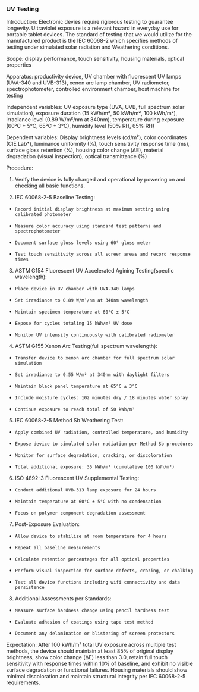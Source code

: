 ### UV Testing
Introduction: Electronic devies require rigiorous testing to guarantee longevity. Ultraviolet exposure is a relevant hazard in everyday use for portable tablet devices. The standard of testing that we would utilize for the manufactured product is the IEC 60068-2 which specifies methods of testing under simulated solar radiation and Weathering conditions.

Scope: display performance, touch sensitivity, housing materials, optical properties

Apparatus: productivity device, UV chamber with fluorescent UV lamps (UVA-340 and UVB-313), xenon arc lamp chamber, UV radiometer, spectrophotometer, controlled environment chamber, host machine for testing

Independent variables: UV exposure type (UVA, UVB, full spectrum solar simulation), exposure duration (15 kWh/m², 50 kWh/m², 100 kWh/m²), irradiance level (0.89 W/m²/nm at 340nm), temperature during exposure (60°C ± 5°C, 65°C ± 3°C), humidity level (50% RH, 65% RH)

Dependent variables: Display brightness levels (cd/m²), color coordinates (CIE Lab*), luminance uniformity (%), touch sensitivity response time (ms), surface gloss retention (%), housing color change (ΔE), material degradation (visual inspection), optical transmittance (%)

Procedure:

1.  Verify the device is fully charged and operational by powering on and checking all basic functions.

2.  IEC 60068-2-5 Baseline Testing:
-     Record initial display brightness at maximum setting using calibrated photometer
-     Measure color accuracy using standard test patterns and spectrophotometer
-     Document surface gloss levels using 60° gloss meter
-     Test touch sensitivity across all screen areas and record response times

3.  ASTM G154 Fluorescent UV Accelerated Agining Testing(specfic wavelength):

-     Place device in UV chamber with UVA-340 lamps
-     Set irradiance to 0.89 W/m²/nm at 340nm wavelength
-     Maintain specimen temperature at 60°C ± 5°C
-     Expose for cycles totaling 15 kWh/m² UV dose
-     Monitor UV intensity continuously with calibrated radiometer

4.  ASTM G155 Xenon Arc Testing(full spectrum wavelength):

-     Transfer device to xenon arc chamber for full spectrum solar simulation
-     Set irradiance to 0.55 W/m² at 340nm with daylight filters
-     Maintain black panel temperature at 65°C ± 3°C
-     Include moisture cycles: 102 minutes dry / 18 minutes water spray
-     Continue exposure to reach total of 50 kWh/m²

5.  IEC 60068-2-5 Method Sb Weathering Test:

-     Apply combined UV radiation, controlled temperature, and humidity
-     Expose device to simulated solar radiation per Method Sb procedures
-     Monitor for surface degradation, cracking, or discoloration
-     Total additional exposure: 35 kWh/m² (cumulative 100 kWh/m²)

6.  ISO 4892-3 Fluorescent UV Supplemental Testing:

-     Conduct additional UVB-313 lamp exposure for 24 hours
-     Maintain temperature at 60°C ± 5°C with no condensation
-     Focus on polymer component degradation assessment

7.  Post-Exposure Evaluation:
-     Allow device to stabilize at room temperature for 4 hours
-     Repeat all baseline measurements
-     Calculate retention percentages for all optical properties
-     Perform visual inspection for surface defects, crazing, or chalking
-     Test all device functions including wifi connectivity and data persistence

8. Additional Assessments per Standards:
-     Measure surface hardness change using pencil hardness test
-     Evaluate adhesion of coatings using tape test method
-     Document any delamination or blistering of screen protectors





    

Expectation: After 100 kWh/m² total UV exposure across multiple test methods, 
the device should maintain at least 85% of original display brightness, show color 
change (ΔE) less than 3.0, retain full touch sensitivity with response times within 
10% of baseline, and exhibit no visible surface degradation or functional failures. 
Housing materials should show minimal discoloration and maintain structural integrity 
per IEC 60068-2-5 requirements.
